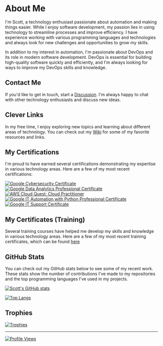 # About Me

I'm Scott, a technology enthusiast passionate about automation and making things easier. While I enjoy software development, my passion lies in using technology to streamline processes and improve efficiency. I have experience working with various programming languages and technologies and always look for new challenges and opportunities to grow my skills.

In addition to my interest in automation, I'm passionate about DevOps and its role in modern software development. DevOps is essential for building high-quality software quickly and efficiently, and I'm always looking for ways to improve my DevOps skills and knowledge.

## Contact Me

If you'd like to get in touch, start a [Discussion](https://github.com/ShoGinn/ShoGinn/discussions). I'm always happy to chat with other technology enthusiasts and discuss new ideas.

## Clever Links

In my free time, I enjoy exploring new topics and learning about different areas of technology. You can check out my [Wiki](https://github.com/ShoGinn/shoginn.github.io/wiki) for some of my favorite resources and links.

## My Certifications

I'm proud to have earned several certifications demonstrating my expertise in various technology areas. Here are a few of my most recent certifications:

<!--START_SECTION:badges-->
[![Google Cybersecurity Certificate](https://images.credly.com/size/110x110/images/0bf0f2da-a699-4c82-82e2-56dcf1f2e1c7/image.png)](http://www.credly.com/badges/cab41131-b981-48f9-ab58-81a3bafd594e "Google Cybersecurity Certificate")
[![Google Data Analytics Professional Certificate](https://images.credly.com/size/110x110/images/d41de2b7-cbc2-47ec-bcf1-ebecbe83872f/GCC_badge_DA_1000x1000.png)](http://www.credly.com/badges/bb559bbc-5902-4773-936e-c635f2394b12 "Google Data Analytics Professional Certificate")
[![AWS Cloud Quest: Cloud Practitioner](https://images.credly.com/size/110x110/images/2784d0d8-327c-406f-971e-9f0e15097003/image.png)](http://www.credly.com/badges/4f26ff8e-77c7-4f7a-a5f1-0db1fdaa17e1 "AWS Cloud Quest: Cloud Practitioner")
[![Google IT Automation with Python Professional Certificate](https://images.credly.com/size/110x110/images/efbdc0d6-b46e-4e3c-8cf8-2314d8a5b971/GCC_badge_python_1000x1000.png)](http://www.credly.com/badges/07a1e15b-f6b2-46ad-bd51-9849d870b62c "Google IT Automation with Python Professional Certificate")
[![Google IT Support Certificate](https://images.credly.com/size/110x110/images/ae2f5bae-b110-4ea1-8e26-77cf5f76c81e/GCC_badge_IT_Support_1000x1000.png)](http://www.credly.com/badges/61d03ea5-f26e-4c61-90a7-5cf57e91a919 "Google IT Support Certificate")
<!--END_SECTION:badges-->

## My Certificates (Training)

Several training courses have helped me develop my skills and knowledge in various technology areas. Here are a few of my most recent training certificates, which can be found [here](certificates/README.md)

## GitHub Stats

You can check out my GitHub stats below to see some of my recent work. These stats show the number of contributions I've made to my repositories and the top programming languages I've used in my projects.

[![Scott's GitHub stats](https://github-readme-stats.vercel.app/api?username=shoginn&count_private=true&theme=transparent)](https://github.com/anuraghazra/github-readme-stats)

[![Top Langs](https://github-readme-stats.vercel.app//api/top-langs/?username=shoginn&layout=compact&theme=transparent)](https://github.com/anuraghazra/github-readme-stats)

## Trophies

[![Trophies](https://github-profile-trophy.vercel.app/?username=ShoGinn&theme=darkhub&no-bg=true&no-frame=true)](https://github.com/ryo-ma/github-profile-trophy)

---

[![Profile Views](https://komarev.com/ghpvc/?username=ShoGinn&abbreviated=true)](https://github.com/antonkomarev/github-profile-views-counter)
